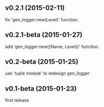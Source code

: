 v0.2.1 (2015-02-11)
------------------------

fix 'gen_logger:new(Level)' function.

v0.2.1-beta (2015-01-27)
------------------------

add 'gen_logger:new({Name, Level})' function.

v0.2-beta (2015-01-25)
------------------------

use 'tuple module' to redesign gen_logger

v0.1-beta (2015-01-23)
------------------------

first release

